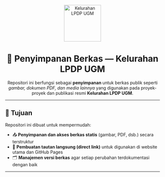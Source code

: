 <!-- HEADER -->
<p align="center">
  <img src="[https://lpdpugm.or.id/wp-content/uploads/2024/11/logo-lpdp-ugm-3x-e1739927322830.png]" alt="Kelurahan LPDP UGM" width="120" />
</p>

<h1 align="center">📁 Penyimpanan Berkas — Kelurahan LPDP UGM</h1>

<p align="center">
  Repositori ini berfungsi sebagai <strong>penyimpanan </strong> untuk berkas publik 
  seperti <em>gambar, dokumen PDF, dan media lainnya</em> yang digunakan pada proyek-proyek 
  dan publikasi resmi <strong>Kelurahan LPDP UGM</strong>.
</p>

---

## 🧭 Tujuan
Repositori ini dibuat untuk mempermudah:
- 📤 **Penyimpanan dan akses berkas statis** (gambar, PDF, dsb.) secara terstruktur  
- 🔗 **Pembuatan tautan langsung (direct link)** untuk digunakan di website utama dan GitHub Pages  
- 🗂️ **Manajemen versi berkas** agar setiap perubahan terdokumentasi dengan baik  

---
